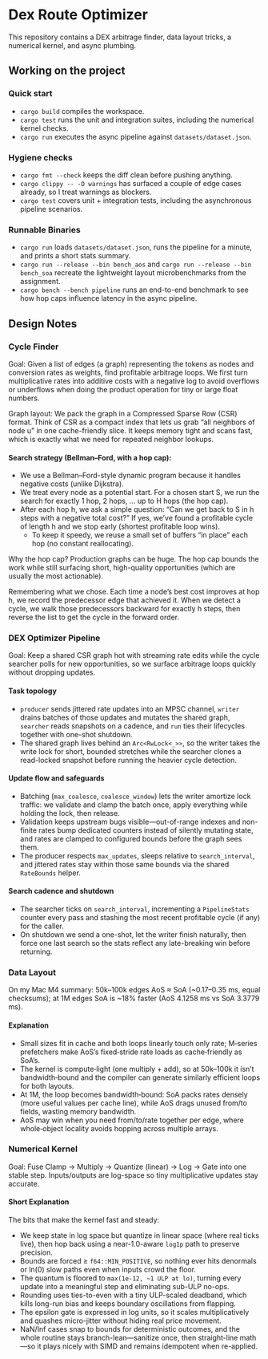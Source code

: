 # Dex Route Optimizer

This repository contains a DEX arbitrage finder, data layout tricks, a numerical kernel, and async plumbing.

## Working on the project

### Quick start

- `cargo build` compiles the workspace.
- `cargo test` runs the unit and integration suites, including the numerical kernel checks.
- `cargo run` executes the async pipeline against `datasets/dataset.json`.

### Hygiene checks

- `cargo fmt --check` keeps the diff clean before pushing anything.
- `cargo clippy -- -D warnings` has surfaced a couple of edge cases already, so I treat warnings as blockers.
- `cargo test` covers unit + integration tests, including the asynchronous pipeline scenarios.

### Runnable Binaries

- `cargo run` loads `datasets/dataset.json`, runs the pipeline for a minute, and prints a short stats summary.
- `cargo run --release --bin bench_aos` and `cargo run --release --bin bench_soa` recreate the lightweight layout microbenchmarks from the assignment.
- `cargo bench --bench pipeline` runs an end-to-end benchmark to see how hop caps influence latency in the async pipeline.

## Design Notes

### Cycle Finder

Goal: Given a list of edges (a graph) representing the tokens as nodes and conversion rates as weights, find profitable arbitrage loops. We first turn multiplicative rates into additive costs with a negative log to avoid overflows or underflows when doing the product operation for tiny or large float numbers.

Graph layout: We pack the graph in a Compressed Sparse Row (CSR) format. Think of CSR as a compact index that lets us grab “all neighbors of node u” in one cache-friendly slice. It keeps memory tight and scans fast, which is exactly what we need for repeated neighbor lookups.

#### Search strategy (Bellman–Ford, with a hop cap):

- We use a Bellman–Ford-style dynamic program because it handles negative costs (unlike Dijkstra).
- We treat every node as a potential start. For a chosen start S, we run the search for exactly 1 hop, 2 hops, … up to H hops (the hop cap).
- After each hop h, we ask a simple question:
  “Can we get back to S in h steps with a negative total cost?”
  If yes, we’ve found a profitable cycle of length h and we stop early (shortest profitable loop wins).
  - To keep it speedy, we reuse a small set of buffers “in place” each hop (no constant reallocating).

Why the hop cap? Production graphs can be huge. The hop cap bounds the work while still surfacing short, high-quality opportunities (which are usually the most actionable).

Remembering what we chose. Each time a node’s best cost improves at hop h, we record the predecessor edge that achieved it. When we detect a cycle, we walk those predecessors backward for exactly h steps, then reverse the list to get the cycle in the forward order.

### DEX Optimizer Pipeline

Goal: Keep a shared CSR graph hot with streaming rate edits while the cycle searcher polls for new opportunities, so we surface arbitrage loops quickly without dropping updates.

#### Task topology

- `producer` sends jittered rate updates into an MPSC channel, `writer` drains batches of those updates and mutates the shared graph, `searcher` reads snapshots on a cadence, and `run` ties their lifecycles together with one-shot shutdown.
- The shared graph lives behind an `Arc<RwLock<_>>`, so the writer takes the write lock for short, bounded stretches while the searcher clones a read-locked snapshot before running the heavier cycle detection.

#### Update flow and safeguards

- Batching (`max_coalesce`, `coalesce_window`) lets the writer amortize lock traffic: we validate and clamp the batch once, apply everything while holding the lock, then release.
- Validation keeps upstream bugs visible—out-of-range indexes and non-finite rates bump dedicated counters instead of silently mutating state, and rates are clamped to configured bounds before the graph sees them.
- The producer respects `max_updates`, sleeps relative to `search_interval`, and jittered rates stay within those same bounds via the shared `RateBounds` helper.

#### Search cadence and shutdown

- The searcher ticks on `search_interval`, incrementing a `PipelineStats` counter every pass and stashing the most recent profitable cycle (if any) for the caller.
- On shutdown we send a one-shot, let the writer finish naturally, then force one last search so the stats reflect any late-breaking win before returning.

### Data Layout

On my Mac M4 summary: 50k–100k edges AoS ≈ SoA (~0.17–0.35 ms, equal checksums); at 1M edges SoA is ~18% faster (AoS 4.1258 ms vs SoA 3.3779 ms).

#### Explanation

- Small sizes fit in cache and both loops linearly touch only rate; M‑series prefetchers make AoS’s fixed‑stride rate loads as cache‑friendly as SoA’s.
- The kernel is compute‑light (one multiply + add), so at 50k–100k it isn’t bandwidth‑bound and the compiler can generate similarly efficient loops for both layouts.
- At 1M, the loop becomes bandwidth‑bound: SoA packs rates densely (more useful values per cache line), while AoS drags unused from/to fields, wasting memory bandwidth.
- AoS may win when you need from/to/rate together per edge, where whole‑object locality avoids hopping across multiple arrays.

### Numerical Kernel

Goal: Fuse Clamp → Multiply → Quantize (linear) → Log → Gate into one stable step. Inputs/outputs are log-space so tiny multiplicative updates stay accurate.

#### Short Explanation

The bits that make the kernel fast and steady:

- We keep state in log space but quantize in linear space (where real ticks live), then hop back using a near-1.0-aware `log1p` path to preserve precision.
- Bounds are forced ≥ `f64::MIN_POSITIVE`, so nothing ever hits denormals or ln(0) slow paths even when inputs crowd the floor.
- The quantum is floored to `max(1e-12, ~1 ULP at lo)`, turning every update into a meaningful step and eliminating sub-ULP no-ops.
- Rounding uses ties-to-even with a tiny ULP-scaled deadband, which kills long-run bias and keeps boundary oscillations from flapping.
- The epsilon gate is expressed in log units, so it scales multiplicatively and quashes micro-jitter without hiding real price movement.
- NaN/Inf cases snap to bounds for deterministic outcomes, and the whole routine stays branch-lean—sanitize once, then straight-line math—so it plays nicely with SIMD and remains idempotent when re-applied.
